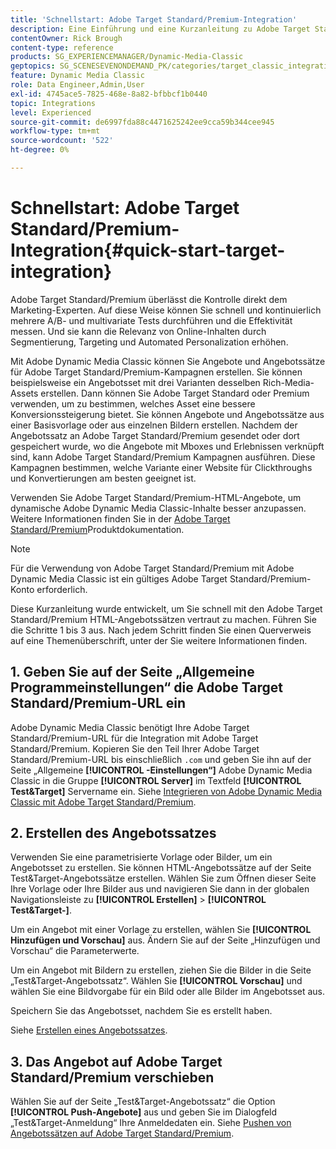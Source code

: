 ```yaml
---
title: 'Schnellstart: Adobe Target Standard/Premium-Integration'
description: Eine Einführung und eine Kurzanleitung zu Adobe Target Standard/Premium, damit Sie die Adobe Target Standard/Premium-Integrationstechniken in Adobe Dynamic Media Classic schnell einrichten und ausführen können.
contentOwner: Rick Brough
content-type: reference
products: SG_EXPERIENCEMANAGER/Dynamic-Media-Classic
geptopics: SG_SCENESEVENONDEMAND_PK/categories/target_classic_integration
feature: Dynamic Media Classic
role: Data Engineer,Admin,User
exl-id: 4745ace5-7825-468e-8a82-bfbbcf1b0440
topic: Integrations
level: Experienced
source-git-commit: de6997fda88c4471625242ee9cca59b344cee945
workflow-type: tm+mt
source-wordcount: '522'
ht-degree: 0%

---
```


# Schnellstart: Adobe Target Standard/Premium-Integration{#quick-start-target-integration}

Adobe Target Standard/Premium überlässt die Kontrolle direkt dem Marketing-Experten. Auf diese Weise können Sie schnell und kontinuierlich mehrere A/B- und multivariate Tests durchführen und die Effektivität messen. Und sie kann die Relevanz von Online-Inhalten durch Segmentierung, Targeting und Automated Personalization erhöhen.

Mit Adobe Dynamic Media Classic können Sie Angebote und Angebotssätze für Adobe Target Standard/Premium-Kampagnen erstellen. Sie können beispielsweise ein Angebotsset mit drei Varianten desselben Rich-Media-Assets erstellen. Dann können Sie Adobe Target Standard oder Premium verwenden, um zu bestimmen, welches Asset eine bessere Konversionssteigerung bietet. Sie können Angebote und Angebotssätze aus einer Basisvorlage oder aus einzelnen Bildern erstellen. Nachdem der Angebotssatz an Adobe Target Standard/Premium gesendet oder dort gespeichert wurde, wo die Angebote mit Mboxes und Erlebnissen verknüpft sind, kann Adobe Target Standard/Premium Kampagnen ausführen. Diese Kampagnen bestimmen, welche Variante einer Website für Clickthroughs und Konvertierungen am besten geeignet ist.

Verwenden Sie Adobe Target Standard/Premium-HTML-Angebote, um dynamische Adobe Dynamic Media Classic-Inhalte besser anzupassen. Weitere Informationen finden Sie in der [Adobe Target Standard/Premium](https://experienceleague.adobe.com/de/docs/target)Produktdokumentation.

>[!NOTE]
>
>Für die Verwendung von Adobe Target Standard/Premium mit Adobe Dynamic Media Classic ist ein gültiges Adobe Target Standard/Premium-Konto erforderlich.

Diese Kurzanleitung wurde entwickelt, um Sie schnell mit den Adobe Target Standard/Premium HTML-Angebotssätzen vertraut zu machen. Führen Sie die Schritte 1 bis 3 aus. Nach jedem Schritt finden Sie einen Querverweis auf eine Themenüberschrift, unter der Sie weitere Informationen finden.

## &#x200B;1. Geben Sie auf der Seite „Allgemeine Programmeinstellungen“ die Adobe Target Standard/Premium-URL ein

Adobe Dynamic Media Classic benötigt Ihre Adobe Target Standard/Premium-URL für die Integration mit Adobe Target Standard/Premium. Kopieren Sie den Teil Ihrer Adobe Target Standard/Premium-URL bis einschließlich `.com` und geben Sie ihn auf der Seite „Allgemeine **[!UICONTROL -Einstellungen“]** Adobe Dynamic Media Classic in die Gruppe **[!UICONTROL Server]** im Textfeld **[!UICONTROL Test&amp;Target]** Servername ein. Siehe [Integrieren von Adobe Dynamic Media Classic mit Adobe Target Standard/Premium](integrating-dmc-with-target.md#integrating-dmc-with-target).

## &#x200B;2. Erstellen des Angebotssatzes

Verwenden Sie eine parametrisierte Vorlage oder Bilder, um ein Angebotsset zu erstellen. Sie können HTML-Angebotssätze auf der Seite Test&amp;Target-Angebotssätze erstellen. Wählen Sie zum Öffnen dieser Seite Ihre Vorlage oder Ihre Bilder aus und navigieren Sie dann in der globalen Navigationsleiste zu **[!UICONTROL Erstellen]** > **[!UICONTROL Test&amp;Target-]**.

Um ein Angebot mit einer Vorlage zu erstellen, wählen Sie **[!UICONTROL Hinzufügen und Vorschau]** aus. Ändern Sie auf der Seite „Hinzufügen und Vorschau“ die Parameterwerte.

Um ein Angebot mit Bildern zu erstellen, ziehen Sie die Bilder in die Seite „Test&amp;Target-Angebotssatz“. Wählen Sie **[!UICONTROL Vorschau]** und wählen Sie eine Bildvorgabe für ein Bild oder alle Bilder im Angebotsset aus.

Speichern Sie das Angebotsset, nachdem Sie es erstellt haben.

Siehe [Erstellen eines Angebotssatzes](creating-offer-set.md#creating_an_offer_set).

## &#x200B;3. Das Angebot auf Adobe Target Standard/Premium verschieben

Wählen Sie auf der Seite „Test&amp;Target-Angebotssatz“ die Option **[!UICONTROL Push-Angebote]** aus und geben Sie im Dialogfeld „Test&amp;Target-Anmeldung“ Ihre Anmeldedaten ein. Siehe [Pushen von Angebotssätzen auf Adobe Target Standard/Premium](pushing-offer-sets-target.md#pushing_offer_sets_to_target).
